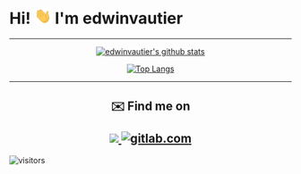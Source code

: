 # Hi! <img src="https://raw.githubusercontent.com/parth-27/parth-27/master/Hi.gif" width="30px"> I'm edwinvautier 
</h1>

<hr>

<div align = "center">
  
[![edwinvautier's github stats](https://github-readme-stats.vercel.app/api?username=edwinvautier&theme=radical&count_private=true&show_icons=true)](https://github.com/anuraghazra/github-readme-stats)

[![Top Langs](https://github-readme-stats.vercel.app/api/top-langs/?username=edwinvautier&layout=compact&theme=radical&hide=javascript,html)](https://github.com/anuraghazra/github-readme-stats)

<hr>

</div>

<h2 align = "center">
  ✉️ Find me on
  
  </br>
  </br>

<a href="https://www.linkedin.com/in/edwinvautier/">
  <img src="https://img.shields.io/badge/LinkedIn-%230077B5.svg?&style=flat-square&logo=linkedin&logoColor=white">
</a>

<a href="https://gitlab.com/edwinvautier/">
  <img src="https://img.shields.io/badge/gitlab-%23330f63.svg?&style=for-the-badge&logo=gitlab&logoColor=white" alt="gitlab.com" >
</a>

</h2>


![visitors](https://visitor-badge.glitch.me/badge?page_id=edwinvautier.edwinvautier)
